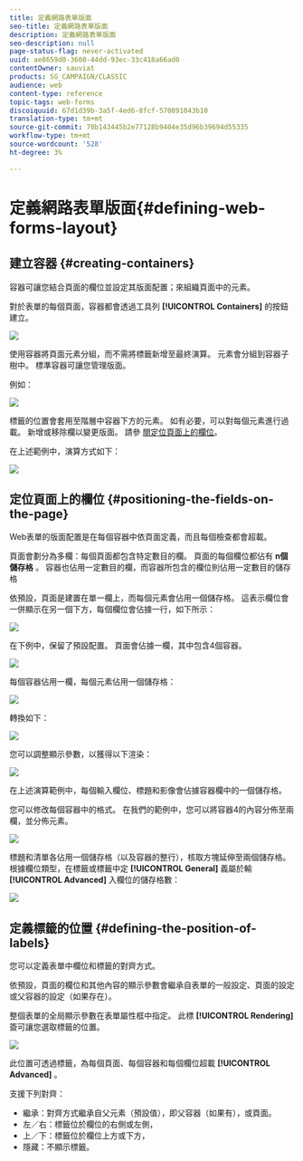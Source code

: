 ```yaml
---
title: 定義網路表單版面
seo-title: 定義網路表單版面
description: 定義網路表單版面
seo-description: null
page-status-flag: never-activated
uuid: ae8659d0-3608-44dd-93ec-33c418a66ad0
contentOwner: sauviat
products: SG_CAMPAIGN/CLASSIC
audience: web
content-type: reference
topic-tags: web-forms
discoiquuid: 67d1d39b-3a5f-4ed6-8fcf-570891043b10
translation-type: tm+mt
source-git-commit: 70b143445b2e77128b9404e35d96b39694d55335
workflow-type: tm+mt
source-wordcount: '528'
ht-degree: 3%

---
```



# 定義網路表單版面{#defining-web-forms-layout}

## 建立容器 {#creating-containers}

容器可讓您結合頁面的欄位並設定其版面配置；來組織頁面中的元素。

對於表單的每個頁面，容器都會透過工具列 **[!UICONTROL Containers]** 的按鈕建立。

![](assets/s_ncs_admin_survey_containers_add.png)

使用容器將頁面元素分組，而不需將標籤新增至最終演算。 元素會分組到容器子樹中。 標準容器可讓您管理版面。

例如：

![](assets/s_ncs_admin_survey_containers_std_arbo.png)

標籤的位置會套用至階層中容器下方的元素。 如有必要，可以對每個元素進行過載。 新增或移除欄以變更版面。 請參 [閱定位頁面上的欄位](#positioning-the-fields-on-the-page)。

在上述範例中，演算方式如下：

![](assets/s_ncs_admin_survey_containers_std_ex.png)

## 定位頁面上的欄位 {#positioning-the-fields-on-the-page}

Web表單的版面配置是在每個容器中依頁面定義，而且每個檢查都會超載。

頁面會劃分為多欄：每個頁面都包含特定數目的欄。 頁面的每個欄位都佔有 **n個儲存格** 。 容器也佔用一定數目的欄，而容器所包含的欄位則佔用一定數目的儲存格

依預設，頁面是建置在單一欄上，而每個元素會佔用一個儲存格。 這表示欄位會一併顯示在另一個下方，每個欄位會佔據一行，如下所示：

![](assets/s_ncs_admin_survey_container_ex.png)

在下例中，保留了預設配置。 頁面會佔據一欄，其中包含4個容器。

![](assets/s_ncs_admin_survey_container_ex0.png)

每個容器佔用一欄，每個元素佔用一個儲存格：

![](assets/s_ncs_admin_survey_container_ex0a.png)

轉換如下：

![](assets/s_ncs_admin_survey_container_ex0_rend.png)

您可以調整顯示參數，以獲得以下渲染：

![](assets/s_ncs_admin_survey_container_ex1_rend.png)

在上述演算範例中，每個輸入欄位、標題和影像會佔據容器欄中的一個儲存格。

您可以修改每個容器中的格式。 在我們的範例中，您可以將容器4的內容分佈至兩欄，並分佈元素。

![](assets/s_ncs_admin_survey_container_ex2_rend.png)

標題和清單各佔用一個儲存格（以及容器的整行），核取方塊延伸至兩個儲存格。 根據欄位類型，在標籤或標籤中定 **[!UICONTROL General]** 義屬於輸 **[!UICONTROL Advanced]** 入欄位的儲存格數：

![](assets/s_ncs_admin_survey_container_ex2.png)

## 定義標籤的位置 {#defining-the-position-of-labels}

您可以定義表單中欄位和標籤的對齊方式。

依預設，頁面的欄位和其他內容的顯示參數會繼承自表單的一般設定、頁面的設定或父容器的設定（如果存在）。

整個表單的全局顯示參數在表單屬性框中指定。 此標 **[!UICONTROL Rendering]** 簽可讓您選取標籤的位置。

![](assets/s_ncs_admin_survey_label_position.png)

此位置可透過標籤，為每個頁面、每個容器和每個欄位超載 **[!UICONTROL Advanced]** 。

支援下列對齊：

* 繼承：對齊方式繼承自父元素（預設值），即父容器（如果有），或頁面。
* 左／右：標籤位於欄位的右側或左側，
* 上／下：標籤位於欄位上方或下方，
* 隱藏：不顯示標籤。

